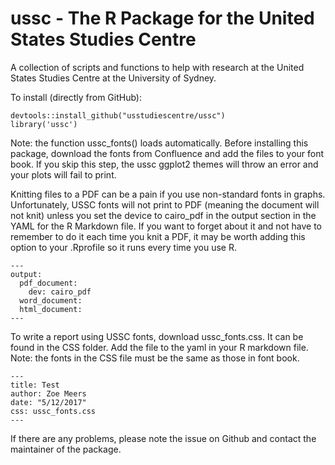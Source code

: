 # ussc - The R Package for the United States Studies Centre
A collection of scripts and functions to help with research at the
United States Studies Centre at the University of Sydney.

To install (directly from GitHub):
```{r}
devtools::install_github("usstudiescentre/ussc")
library('ussc')
```
Note: the function ussc_fonts() loads automatically. Before installing this package, download the fonts from Confluence and add the files to your font book. If you skip this step, the ussc ggplot2 themes will throw an error and your plots will fail to print.

Knitting files to a PDF can be a pain if you use non-standard fonts in graphs. Unfortunately, USSC fonts will not print to PDF (meaning the document will not knit) unless you set the device to cairo_pdf in the output section in the YAML for the R Markdown file. If you want to forget about it and not have to remember to do it each time you knit a PDF, it may be worth adding this option to your .Rprofile so it runs every time you use R. 
```
---
output:
  pdf_document:
    dev: cairo_pdf
  word_document: 
  html_document: 
---
```

To write a report using USSC fonts, download ussc_fonts.css. It can be found in the CSS folder. Add the file to the yaml in your R markdown file. Note: the fonts in the CSS file must be the same as those in font book. 
```
---
title: Test
author: Zoe Meers
date: "5/12/2017"
css: ussc_fonts.css
---
```

If there are any problems, please note the issue on Github and contact the maintainer of the package.
